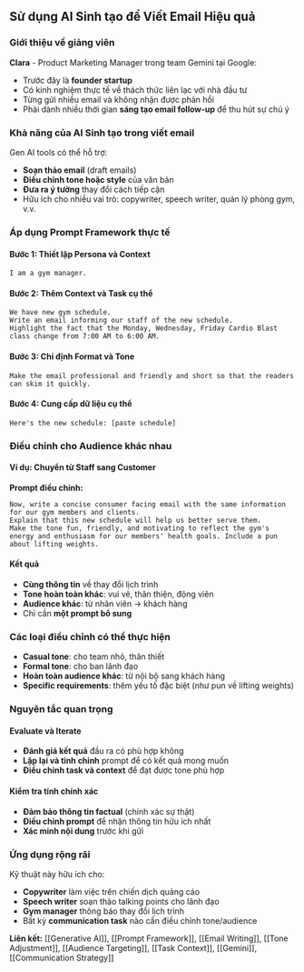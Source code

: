 ## Sử dụng AI Sinh tạo để Viết Email Hiệu quả

### Giới thiệu về giảng viên

**Clara** - Product Marketing Manager trong team Gemini tại Google:

- Trước đây là **founder startup**
- Có kinh nghiệm thực tế về thách thức liên lạc với nhà đầu tư
- Từng gửi nhiều email và không nhận được phản hồi
- Phải dành nhiều thời gian **sáng tạo email follow-up** để thu hút sự chú ý


### Khả năng của AI Sinh tạo trong viết email

Gen AI tools có thể hỗ trợ:

- **Soạn thảo email** (draft emails)
- **Điều chỉnh tone hoặc style** của văn bản
- **Đưa ra ý tưởng** thay đổi cách tiếp cận
- Hữu ích cho nhiều vai trò: copywriter, speech writer, quản lý phòng gym, v.v.


### Áp dụng Prompt Framework thực tế

#### Bước 1: Thiết lập Persona và Context

```
I am a gym manager.
```


#### Bước 2: Thêm Context và Task cụ thể

```
We have new gym schedule.
Write an email informing our staff of the new schedule.
Highlight the fact that the Monday, Wednesday, Friday Cardio Blast class change from 7:00 AM to 6:00 AM.
```


#### Bước 3: Chỉ định Format và Tone

```
Make the email professional and friendly and short so that the readers can skim it quickly.
```


#### Bước 4: Cung cấp dữ liệu cụ thể

```
Here's the new schedule: [paste schedule]
```


### Điều chỉnh cho Audience khác nhau

#### Ví dụ: Chuyển từ Staff sang Customer

**Prompt điều chỉnh:**

```
Now, write a concise consumer facing email with the same information for our gym members and clients.
Explain that this new schedule will help us better serve them.
Make the tone fun, friendly, and motivating to reflect the gym's energy and enthusiasm for our members' health goals. Include a pun about lifting weights.
```


#### Kết quả

- **Cùng thông tin** về thay đổi lịch trình
- **Tone hoàn toàn khác**: vui vẻ, thân thiện, động viên
- **Audience khác**: từ nhân viên → khách hàng
- Chỉ cần **một prompt bổ sung**


### Các loại điều chỉnh có thể thực hiện

- **Casual tone**: cho team nhỏ, thân thiết
- **Formal tone**: cho ban lãnh đạo
- **Hoàn toàn audience khác**: từ nội bộ sang khách hàng
- **Specific requirements**: thêm yếu tố đặc biệt (như pun về lifting weights)


### Nguyên tắc quan trọng

#### Evaluate và Iterate

- **Đánh giá kết quả** đầu ra có phù hợp không
- **Lặp lại và tinh chỉnh** prompt để có kết quả mong muốn
- **Điều chỉnh task và context** để đạt được tone phù hợp


#### Kiểm tra tính chính xác

- **Đảm bảo thông tin factual** (chính xác sự thật)
- **Điều chỉnh prompt** để nhận thông tin hữu ích nhất
- **Xác minh nội dung** trước khi gửi


### Ứng dụng rộng rãi

Kỹ thuật này hữu ích cho:

- **Copywriter** làm việc trên chiến dịch quảng cáo
- **Speech writer** soạn thảo talking points cho lãnh đạo
- **Gym manager** thông báo thay đổi lịch trình
- Bất kỳ **communication task** nào cần điều chỉnh tone/audience

**Liên kết:** [[Generative AI]], [[Prompt Framework]], [[Email Writing]], [[Tone Adjustment]], [[Audience Targeting]], [[Task Context]], [[Gemini]], [[Communication Strategy]]

